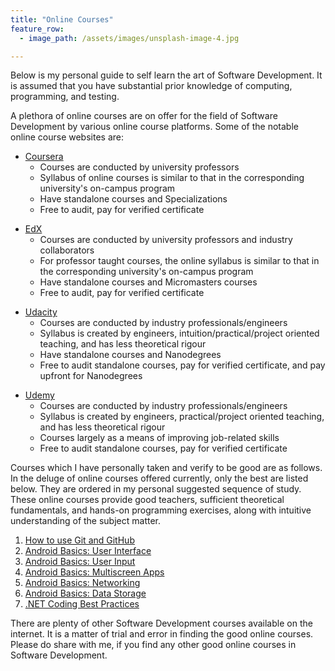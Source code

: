 ```yaml
---
title: "Online Courses"
feature_row:
  - image_path: /assets/images/unsplash-image-4.jpg

---
```


<p>Below is my personal guide to self learn the art of Software Development. It is assumed that you have substantial prior knowledge of computing, programming, and testing.</p>

<p>A plethora of online courses are on offer for the field of Software Development by various online course platforms. Some of the notable online course websites are:</p>

<ul>
	<li><a href="https://www.coursera.org/">Coursera</a>
		<ul>
			<li>Courses are conducted by university professors</li>
			<li>Syllabus of online courses is similar to that in the corresponding university's on-campus program</li>
			<li>Have standalone courses and Specializations</li>
			<li>Free to audit, pay for verified certificate</li>
		</ul>
	</li>	
</ul>
<ul>
	<li><a href="https://www.edx.org/">EdX</a>
		<ul>
			<li>Courses are conducted by university professors and industry collaborators</li>
			<li>For professor taught courses, the online syllabus is similar to that in the corresponding university's on-campus program</li>
			<li>Have standalone courses and Micromasters courses</li>
			<li>Free to audit, pay for verified certificate</li>
		</ul>
	</li>	
</ul>
<ul>
	<li><a href="https://www.udacity.com/">Udacity</a>
		<ul>
			<li>Courses are conducted by industry professionals/engineers</li>
			<li>Syllabus is created by engineers, intuition/practical/project oriented teaching, and has less theoretical rigour</li>
			<li>Have standalone courses and Nanodegrees</li>
			<li>Free to audit standalone courses, pay for verified certificate, and pay upfront for Nanodegrees</li>
		</ul>
	</li>
</ul>
<ul>
	<li><a href="https://www.udemy.com/">Udemy</a>
		<ul>
			<li>Courses are conducted by industry professionals/engineers</li>
			<li>Syllabus is created by engineers, practical/project oriented teaching, and has less theoretical rigour</li>
			<li>Courses largely as a means of improving job-related skills </li>
			<li>Free to audit standalone courses, pay for verified certificate</li>
		</ul>
	</li>
</ul>


<p>Courses which I have personally taken and verify to be good are as follows. In the deluge of online courses offered currently, only the best are listed below. They are ordered in my personal suggested sequence of study. These online courses provide good teachers, sufficient theoretical fundamentals, and hands-on programming exercises, along with intuitive understanding of the subject matter.</p>

<ol>
	<li><a href="https://www.udacity.com/course/how-to-use-git-and-github--ud775">How to use Git and GitHub</a></li>
	<li><a href="https://www.udacity.com/course/android-basics-user-interface--ud834">Android Basics: User Interface</a></li>
	<li><a href="https://www.udacity.com/course/android-basics-user-input--ud836">Android Basics: User Input</a></li>
    <li><a href="https://www.udacity.com/course/android-basics-multiscreen-apps--ud839">Android Basics: Multiscreen Apps</a></li>
	<li><a href="https://www.udacity.com/course/android-basics-networking--ud843">Android Basics: Networking</a></li>
    <li><a href="https://www.udacity.com/course/android-basics-data-storage--ud845">Android Basics: Data Storage</a></li>
	<li><a href="https://www.udemy.com/net-coding-best-practices-series-1/learn/v4/overview">.NET Coding Best Practices </a></li>
</ol>
 
<p>There are plenty of other Software Development courses available on the internet. It is a matter of trial and error in finding the good online courses. Please do share with me, if you find any other good online courses in Software Development.</p>

